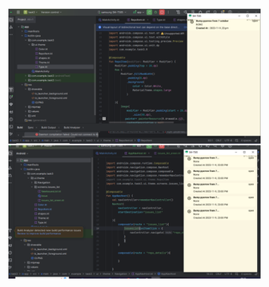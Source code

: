 ![image alt](https://raw.githubusercontent.com/nada1650/Task3/951e9f1989d2845cdd6050e73c17d9e9629db48a/Task3.PNG) 
![image alt](https://github.com/nada1650/Task3/blob/master/task4.PNG?raw=true)
